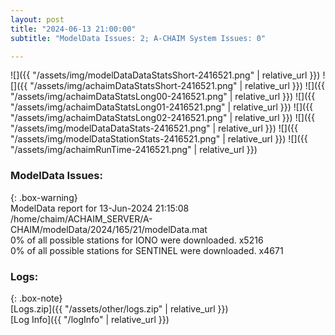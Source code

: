 ```yaml
---
layout: post
title: "2024-06-13 21:00:00"
subtitle: "ModelData Issues: 2; A-CHAIM System Issues: 0"

---
```


![]({{ "/assets/img/modelDataDataStatsShort-2416521.png" | relative_url }})
![]({{ "/assets/img/achaimDataStatsShort-2416521.png" | relative_url }})
![]({{ "/assets/img/achaimDataStatsLong00-2416521.png" | relative_url }})
![]({{ "/assets/img/achaimDataStatsLong01-2416521.png" | relative_url }})
![]({{ "/assets/img/achaimDataStatsLong02-2416521.png" | relative_url }})
![]({{ "/assets/img/modelDataDataStats-2416521.png" | relative_url }})
![]({{ "/assets/img/modelDataStationStats-2416521.png" | relative_url }})
![]({{ "/assets/img/achaimRunTime-2416521.png" | relative_url }})


### ModelData Issues:  
  
{: .box-warning}  
 ModelData report for 13-Jun-2024 21:15:08   
 /home/chaim/ACHAIM_SERVER/A-CHAIM/modelData/2024/165/21/modelData.mat   
 0% of all possible stations for IONO were downloaded. x5216   
 0% of all possible stations for SENTINEL were downloaded. x4671   
  


### Logs:  
  
{: .box-note}  
[Logs.zip]({{ "/assets/other/logs.zip" | relative_url }})  
[Log Info]({{ "/logInfo" | relative_url }})  
